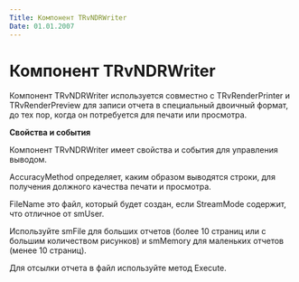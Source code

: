 ```yaml
---
Title: Компонент TRvNDRWriter
Date: 01.01.2007
---
```



Компонент TRvNDRWriter
======================

Компонент TRvNDRWriter используется совместно с TRvRenderPrinter и
TRvRenderPreview для записи отчета в специальный двоичный формат, до тех
пор, когда он потребуется для печати или просмотра.

**Свойства и события**

Компонент TRvNDRWriter имеет свойства и события для управления выводом.

AccuracyMethod определяет, каким образом выводятся строки, для получения
должного качества печати и просмотра.

FileName это файл, который будет
создан, если StreamMode содержит, что отличное от smUser.

Используйте
smFile для больших отчетов (более 10 страниц или с большим количеством
рисунков) и smMemory для маленьких отчетов (менее 10 страниц).

Для отсылки отчета в файл используйте метод Execute.
